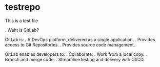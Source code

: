 # testrepo
This is a test file

. Waht is GitLab?

GitLab is:
 . A DevOps platform, delivered as a single application.
 . Provides access to Git Repositories.
 . Provides source code management.

GitLab enables developers to:
 . Collaborate.
 . Work from a local copy.
 . Branch and merge code.
 . Streamline testing and delivery with CI/CD.
